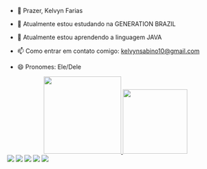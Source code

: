 - 👾 Prazer, Kelvyn Farias 

- 🔭 Atualmente estou estudando na GENERATION BRAZIL
- 🌱 Atualmente estou aprendendo a linguagem JAVA
- 📫 Como entrar em contato comigo: kelvynsabino10@gmail.com
- 😄 Pronomes: Ele/Dele


<div align="center">
  <a href="https://github.com/Kelvyn777">
  <img height="180em" src="https://github-readme-stats.vercel.app/api?username=Kelvyn777&show_icons=true&theme=tokyonight&include_all_commits=true&count_private=true"/>
  <img height="150em" src="https://github-readme-stats.vercel.app/api/top-langs/?username=Kelvyn777&layout=compact&langs_count=7&theme=tokyonight"/>
</div>
  
  
  <div> 
  <a href="https://www.youtube.com/channel/UCyJVwiATOHB0zzdScdKYxsA" target="_blank"><img src="https://img.shields.io/badge/YouTube-FF0000?style=for-the-badge&logo=youtube&logoColor=white" target="_blank"></a>
  <a href="https://www.instagram.com/kelvyn_777/?hl=pt-br" target="_blank"><img src="https://img.shields.io/badge/-Instagram-%23E4405F?style=for-the-badge&logo=instagram&logoColor=white" target="_blank"></a>
 <a href="https://discord.gg/mDceySct" target="_blank"><img src="https://img.shields.io/badge/Discord-7289DA?style=for-the-badge&logo=discord&logoColor=white" target="_blank"></a> 
  <a href = "mailto:kelvynsabino10@gmail.com"><img src="https://img.shields.io/badge/-Gmail-%23333?style=for-the-badge&logo=gmail&logoColor=white" target="_blank"></a>
  <a href="https://www.linkedin.com/in/kelvyn-sabino-de-farias-9163a4210/" target="_blank"><img src="https://img.shields.io/badge/-LinkedIn-%230077B5?style=for-the-badge&logo=linkedin&logoColor=white" target="_blank"></a> 
